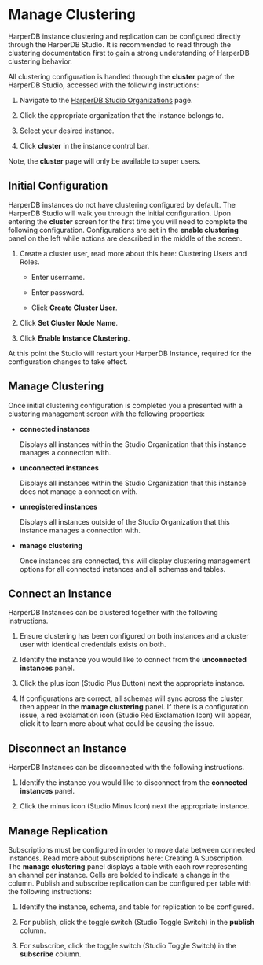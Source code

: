 # Manage Clustering

HarperDB instance clustering and replication can be configured directly through the HarperDB Studio. It is recommended to read through the clustering documentation first to gain a strong understanding of HarperDB clustering behavior.



All clustering configuration is handled through the **cluster** page of the HarperDB Studio, accessed with the following instructions:

1) Navigate to the [HarperDB Studio Organizations](https://studio.harperdb.io/organizations) page.

2) Click the appropriate organization that the instance belongs to.

3) Select your desired instance.

4) Click **cluster** in the instance control bar.

Note, the **cluster** page will only be available to super users.

## Initial Configuration

HarperDB instances do not have clustering configured by default. The HarperDB Studio will walk you through the initial configuration. Upon entering the **cluster** screen for the first time you will need to complete the following configuration. Configurations are set in the **enable clustering** panel on the left while actions are described in the middle of the screen.

1) Create a cluster user, read more about this here: Clustering Users and Roles.
   * Enter username.
   
   * Enter password.
   
   * Click **Create Cluster User**.
   
2) Click **Set Cluster Node Name**.
3) Click **Enable Instance Clustering**.
   
At this point the Studio will restart your HarperDB Instance, required for the configuration changes to take effect.

## Manage Clustering
Once initial clustering configuration is completed you a presented with a clustering management screen with the following properties:

* **connected instances**

    Displays all instances within the Studio Organization that this instance manages a connection with.

* **unconnected instances**

    Displays all instances within the Studio Organization that this instance does not manage a connection with.

* **unregistered instances**

    Displays all instances outside of the Studio Organization that this instance manages a connection with.

* **manage clustering**

    Once instances are connected, this will display clustering management options for all connected instances and all schemas and tables.

## Connect an Instance

HarperDB Instances can be clustered together with the following instructions.

1) Ensure clustering has been configured on both instances and a cluster user with identical credentials exists on both.

2) Identify the instance you would like to connect from the **unconnected instances** panel.

3) Click the plus icon (Studio Plus Button) next the appropriate instance.

4) If configurations are correct, all schemas will sync across the cluster, then appear in the **manage clustering** panel. If there is a configuration issue, a red exclamation icon (Studio Red Exclamation Icon) will appear, click it to learn more about what could be causing the issue.

## Disconnect an Instance

HarperDB Instances can be disconnected with the following instructions.

1) Identify the instance you would like to disconnect from the **connected instances** panel.

2) Click the minus icon (Studio Minus Icon) next the appropriate instance.

## Manage Replication

Subscriptions must be configured in order to move data between connected instances. Read more about subscriptions here: Creating A Subscription. The **manage clustering** panel displays a table with each row representing an channel per instance. Cells are bolded to indicate a change in the column. Publish and subscribe replication can be configured per table with the following instructions:

1) Identify the instance, schema, and table for replication to be configured.

2) For publish, click the toggle switch (Studio Toggle Switch) in the **publish** column.

3) For subscribe, click the toggle switch (Studio Toggle Switch) in the **subscribe** column.